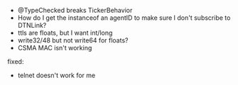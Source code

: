 * @TypeChecked breaks TickerBehavior
* How do I get the instanceof an agentID to make sure I don't subscribe to DTNLink?
* ttls are floats, but I want int/long
* write32/48 but not write64 for floats?
* CSMA MAC isn't working

fixed:
* telnet doesn't work for me